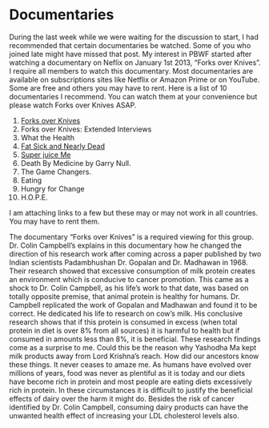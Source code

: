 # Documentaries

During the last week while we were waiting for the discussion to start, I had recommended that certain documentaries be watched. Some of you who joined late might have missed that post. My interest in PBWF started after watching a documentary on Neflix on January 1st 2013, “Forks over Knives”. I require all members to watch this documentary. Most documentaries are available on subscriptions sites like Netflix or Amazon Prime or on YouTube. Some are free and others you may have to rent. Here is a list of 10 documentaries I recommend. You can watch them at your convenience but please watch Forks over Knives ASAP. 
1. [Forks over Knives](https://www.youtube.com/watch?v=mZGs0XsS_lI)
2. Forks over Knives: Extended Interviews
3. What the Health
4. [Fat Sick and Nearly Dead](https://youtu.be/q1z5WjjVL5c)
5. [Super juice Me](https://youtu.be/Aaxa7rxEbyk)
6. Death By Medicine by Garry Null.
7. The Game Changers.
8. Eating
9. Hungry for Change
10. H.O.P.E.

I am attaching links to a few but these may or may not work in all countries. You may have to rent them.

The documentary “Forks over Knives” is a required viewing for this group. Dr. Colin Campbell’s explains in this documentary how he changed the direction of his research work after coming across a paper published by two Indian scientists Padambhushan Dr. Gopalan and Dr. Madhawan in 1968. Their research showed that excessive consumption of milk protein creates an environment which is conducive to cancer promotion. 
This came as a shock to Dr. Colin Campbell, as his life’s work to that date, was based on totally opposite premise, that animal protein is healthy for humans. 
Dr. Campbell replicated the work of Gopalan and Madhawan and found it to be correct. He dedicated his life to research on cow’s milk. His conclusive research shows that if this protein is consumed in excess (when total protein in diet is over 8% from all sources) it is harmful to health but if consumed in amounts less than 8%, it is beneficial. These research findings come as a surprise to me. Could this be the reason why Yashodha Ma kept milk products away from Lord Krishna’s reach. How did our ancestors know these things. It never ceases to amaze me. 
As humans have evolved over millions of years, food was never as plentiful as it is today and our diets have become rich in protein and most people are eating diets excessively rich in protein. In these circumstances it is difficult to justify the beneficial effects of dairy over the harm it might do. Besides the risk of cancer identified by Dr. Colin Campbell, consuming dairy products can have the unwanted health effect of increasing your LDL cholesterol levels also.